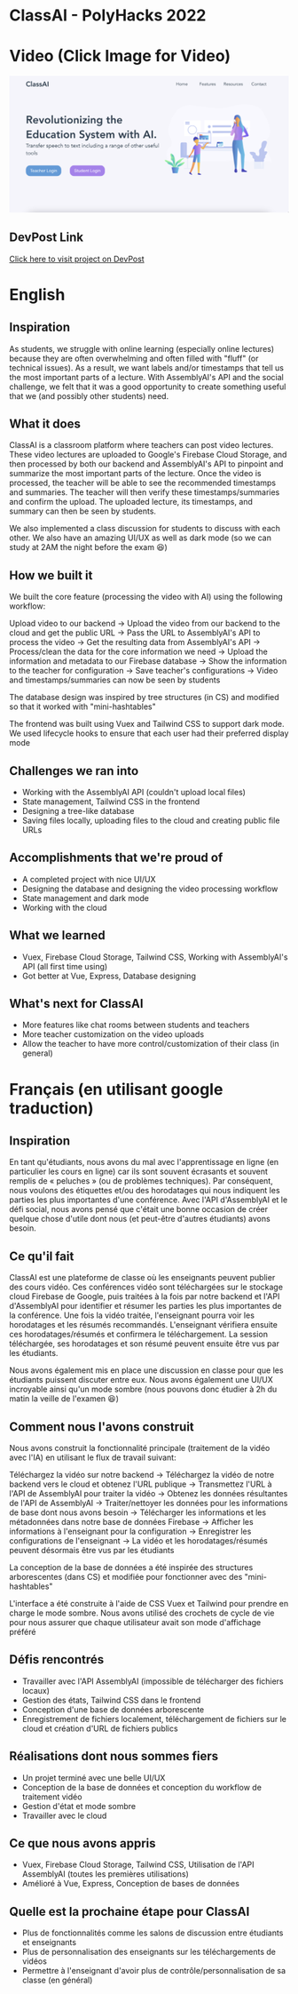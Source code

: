 # ClassAI - PolyHacks 2022

# Video (Click Image for Video)
[![Check here to view ClassAI Demo Video](https://github.com/ryan-lam/polyhacks2022/blob/main/logo.png)](https://www.youtube.com/watch?v=_WmUKMGbOM4 "ClassAI Video Demo")

## DevPost Link
[Click here to visit project on DevPost](https://devpost.com/software/classai-hw84is)

# English
## Inspiration
As students, we struggle with online learning (especially online lectures) because they are often overwhelming and often filled with "fluff" (or technical issues). As a result, we want labels and/or timestamps that tell us the most important parts of a lecture. With AssemblyAI's API and the social challenge, we felt that it was a good opportunity to create something useful that we (and possibly other students) need.

## What it does
ClassAI is a classroom platform where teachers can post video lectures. These video lectures are uploaded to Google's Firebase Cloud Storage, and then processed by both our backend and AssemblyAI's API to pinpoint and summarize the most important parts of the lecture. Once the video is processed, the teacher will be able to see the recommended timestamps and summaries. The teacher will then verify these timestamps/summaries and confirm the upload. The uploaded lecture, its timestamps, and summary can then be seen by students.

We also implemented a class discussion for students to discuss with each other. We also have an amazing UI/UX as well as dark mode (so we can study at 2AM the night before the exam 😆) 

## How we built it
We built the core feature (processing the video with AI) using the following workflow:

Upload video to our backend -> Upload the video from our backend to the cloud and get the public URL -> Pass the URL to AssemblyAI's API to process the video -> Get the resulting data from AssemblyAI's API -> Process/clean the data for the core information we need -> Upload the information and metadata to our Firebase database -> Show the information to the teacher for configuration -> Save teacher's configurations -> Video and timestamps/summaries can now be seen by students

The database design was inspired by tree structures (in CS) and modified so that it worked with "mini-hashtables"

The frontend was built using Vuex and Tailwind CSS to support dark mode. We used lifecycle hooks to ensure that each user had their preferred display mode

## Challenges we ran into
- Working with the AssemblyAI API (couldn't upload local files)
- State management, Tailwind CSS in the frontend
- Designing a tree-like database
- Saving files locally, uploading files to the cloud and creating public file URLs

## Accomplishments that we're proud of
- A completed project with nice UI/UX
- Designing the database and designing the video processing workflow
- State management and dark mode
- Working with the cloud

## What we learned
- Vuex, Firebase Cloud Storage, Tailwind CSS, Working with AssemblyAI's API (all first time using)
- Got better at Vue, Express, Database designing

## What's next for ClassAI
- More features like chat rooms between students and teachers
- More teacher customization on the video uploads
- Allow the teacher to have more control/customization of their class (in general)

# Français (en utilisant google traduction)
## Inspiration
En tant qu'étudiants, nous avons du mal avec l'apprentissage en ligne (en particulier les cours en ligne) car ils sont souvent écrasants et souvent remplis de « peluches » (ou de problèmes techniques). Par conséquent, nous voulons des étiquettes et/ou des horodatages qui nous indiquent les parties les plus importantes d'une conférence. Avec l'API d'AssemblyAI et le défi social, nous avons pensé que c'était une bonne occasion de créer quelque chose d'utile dont nous (et peut-être d'autres étudiants) avons besoin.

## Ce qu'il fait
ClassAI est une plateforme de classe où les enseignants peuvent publier des cours vidéo. Ces conférences vidéo sont téléchargées sur le stockage cloud Firebase de Google, puis traitées à la fois par notre backend et l'API d'AssemblyAI pour identifier et résumer les parties les plus importantes de la conférence. Une fois la vidéo traitée, l'enseignant pourra voir les horodatages et les résumés recommandés. L'enseignant vérifiera ensuite ces horodatages/résumés et confirmera le téléchargement. La session téléchargée, ses horodatages et son résumé peuvent ensuite être vus par les étudiants.

Nous avons également mis en place une discussion en classe pour que les étudiants puissent discuter entre eux. Nous avons également une UI/UX incroyable ainsi qu'un mode sombre (nous pouvons donc étudier à 2h du matin la veille de l'examen 😆)

## Comment nous l'avons construit
Nous avons construit la fonctionnalité principale (traitement de la vidéo avec l'IA) en utilisant le flux de travail suivant:

Téléchargez la vidéo sur notre backend -> Téléchargez la vidéo de notre backend vers le cloud et obtenez l'URL publique -> Transmettez l'URL à l'API de AssemblyAI pour traiter la vidéo -> Obtenez les données résultantes de l'API de AssemblyAI -> Traiter/nettoyer les données pour les informations de base dont nous avons besoin -> Télécharger les informations et les métadonnées dans notre base de données Firebase -> Afficher les informations à l'enseignant pour la configuration -> Enregistrer les configurations de l'enseignant -> La vidéo et les horodatages/résumés peuvent désormais être vus par les étudiants

La conception de la base de données a été inspirée des structures arborescentes (dans CS) et modifiée pour fonctionner avec des "mini-hashtables"

L'interface a été construite à l'aide de CSS Vuex et Tailwind pour prendre en charge le mode sombre. Nous avons utilisé des crochets de cycle de vie pour nous assurer que chaque utilisateur avait son mode d'affichage préféré

## Défis rencontrés
- Travailler avec l'API AssemblyAI (impossible de télécharger des fichiers locaux)
- Gestion des états, Tailwind CSS dans le frontend
- Conception d'une base de données arborescente
- Enregistrement de fichiers localement, téléchargement de fichiers sur le cloud et création d'URL de fichiers publics

## Réalisations dont nous sommes fiers
- Un projet terminé avec une belle UI/UX
- Conception de la base de données et conception du workflow de traitement vidéo
- Gestion d'état et mode sombre
- Travailler avec le cloud

## Ce que nous avons appris
- Vuex, Firebase Cloud Storage, Tailwind CSS, Utilisation de l'API AssemblyAI (toutes les premières utilisations)
- Amélioré à Vue, Express, Conception de bases de données

## Quelle est la prochaine étape pour ClassAI
- Plus de fonctionnalités comme les salons de discussion entre étudiants et enseignants
- Plus de personnalisation des enseignants sur les téléchargements de vidéos
- Permettre à l'enseignant d'avoir plus de contrôle/personnalisation de sa classe (en général)
